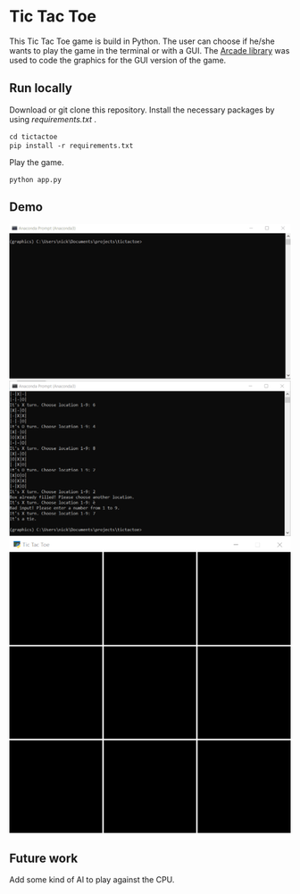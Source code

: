 # Tic Tac Toe
This Tic Tac Toe game is build in Python. The user can choose if he/she wants to play the game in the terminal or with a GUI.
The [Arcade library](http://arcade.academy/) was used to code the graphics for the GUI version of the game.

## Run locally
Download or git clone this repository.
Install the necessary packages by using *requirements.txt* .
```
cd tictactoe
pip install -r requirements.txt
```
Play the game.
```
python app.py
```

## Demo
![Tic Tac Toe demo menu](demo/demo_menu_w_cli.gif)
![Tic Tac Toe demo cli](demo/demo_cli.png)
![Tic Tac Toe demo gui](demo/demo_gui.gif)



## Future work
Add some kind of AI to play against the CPU.
